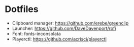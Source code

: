 # Dotfiles

+ Clipboard manager: https://github.com/erebe/greenclip
+ Launcher: https://github.com/DaveDavenport/rofi
+ Font: fonts-inconsolata
+ Playerctl: https://github.com/acrisci/playerctl